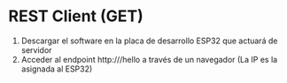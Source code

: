 # REST Client (GET)


1. Descargar el software en la placa de desarrollo ESP32 que actuará de servidor
2. Acceder al endpoint http://<ip>/hello a través de un navegador (La IP es la asignada al ESP32)

